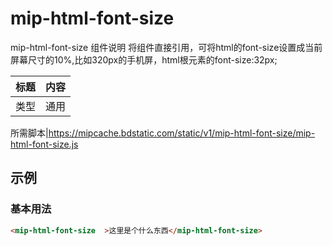 # mip-html-font-size

mip-html-font-size 组件说明 将组件直接引用，可将html的font-size设置成当前屏幕尺寸的10%,比如320px的手机屏，html根元素的font-size:32px;

标题|内容
----|----
类型|通用

所需脚本|https://mipcache.bdstatic.com/static/v1/mip-html-font-size/mip-html-font-size.js

## 示例

### 基本用法
```html
<mip-html-font-size  >这里是个什么东西</mip-html-font-size>
```



